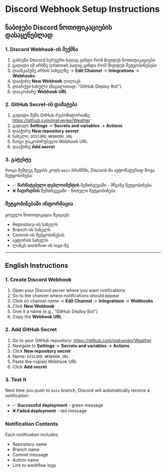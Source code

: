 # Discord Webhook Setup Instructions

## ნაბიჯები Discord ნოთიფიკაციების დასაყენებლად

### 1. Discord Webhook-ის შექმნა

1. გახსენი Discord სერვერი სადაც გინდა რომ მივიდეს ნოთიფიკაციები
2. გადადი იმ არხზე (channel) სადაც გინდა რომ მივიდეს შეტყობინებები
3. დააწკაპუნე არხის სახელზე → **Edit Channel** → **Integrations** → **Webhooks**
4. დააჭირე **New Webhook** ღილაკს
5. დაარქვი სახელი (მაგალითად: "GitHub Deploy Bot")
6. დააკოპირე **Webhook URL**

### 2. GitHub Secret-ის დამატება

1. გადადი შენს GitHub რეპოზიტორიაზე: https://github.com/matvenko/Weather
2. გადადი **Settings** → **Secrets and variables** → **Actions**
3. დააჭირე **New repository secret**
4. სახელი: `DISCORD_WEBHOOK_URL`
5. ჩასვი დაკოპირებული Webhook URL
6. დააჭირე **Add secret**

### 3. გატესტე

როცა შემდეგ შევისს კოდს `main` ბრანჩში, Discord-ში ავტომატურად მოვა შეტყობინება:

- ✅ **წარმატებული დეპლოიმენტის** შემთხვევაში - მწვანე შეტყობინება
- ❌ **ჩავარდნის** შემთხვევაში - წითელი შეტყობინება

### შეტყობინებაში ინფორმაცია

ყოველი ნოთიფიკაცია შეიცავს:
- Repository-ის სახელს
- Branch-ის სახელს
- Commit-ის შეტყობინებას
- ავტორის სახელს
- ლინკს workflow-ის logs-ზე

---

## English Instructions

### 1. Create Discord Webhook

1. Open your Discord server where you want notifications
2. Go to the channel where notifications should appear
3. Click on channel name → **Edit Channel** → **Integrations** → **Webhooks**
4. Click **New Webhook**
5. Give it a name (e.g., "GitHub Deploy Bot")
6. Copy the **Webhook URL**

### 2. Add GitHub Secret

1. Go to your GitHub repository: https://github.com/matvenko/Weather
2. Navigate to **Settings** → **Secrets and variables** → **Actions**
3. Click **New repository secret**
4. Name: `DISCORD_WEBHOOK_URL`
5. Paste the copied Webhook URL
6. Click **Add secret**

### 3. Test It

Next time you push to `main` branch, Discord will automatically receive a notification:

- ✅ **Successful deployment** - green message
- ❌ **Failed deployment** - red message

### Notification Contents

Each notification includes:
- Repository name
- Branch name
- Commit message
- Author name
- Link to workflow logs
